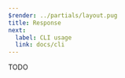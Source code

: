 ```yaml
---
$render: ../partials/layout.pug
title: Response
next:
  label: CLI usage
  link: docs/cli
---
```


TODO
